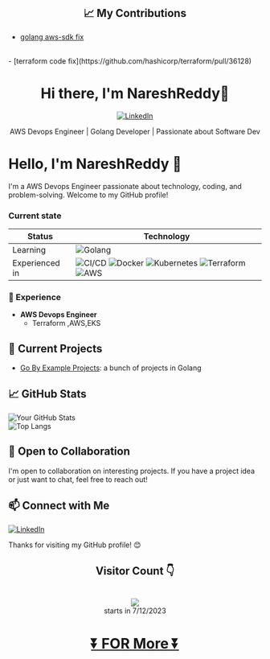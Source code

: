  <h2 align="center"> 📈 My Contributions </h2>
 
  - [golang aws-sdk fix](https://github.com/awsdocs/aws-doc-sdk-examples/pull/5204)
 <br>
  - [terraform code fix](https://github.com/hashicorp/terraform/pull/36128)
 
 <h1 align="center">Hi there, I'm NareshReddy👋</h1>

<p align="center">
  <a href="https://www.linkedin.com/in/reddynn/"><img alt="LinkedIn" src="https://img.shields.io/badge/LinkedIn-NareshReddy-blue?style=flat-square&logo=linkedin"></a>
  
<!--   <a href="https://yourwebsite.com/"><img alt="Website" src="https://img.shields.io/badge/Website-Karthikeyan_A-9cf?style=flat-square"></a> -->
</p>

<p align="center">AWS Devops Engineer | Golang Developer | Passionate about Software Dev</p>


# Hello, I'm NareshReddy 👋

I'm a AWS Devops Engineer passionate about technology, coding, and problem-solving. Welcome to my GitHub profile!
<!---
## 🔧 MY Teck Stack
| Technology | Web Tech Stack | Android Tech Stack |
|------------|----------------|--------------------|
| Front-End  | ![HTML](https://img.shields.io/badge/HTML-%23E34F26.svg?style=for-the-badge&logo=html5&logoColor=white) <br> ![CSS](https://img.shields.io/badge/CSS-%231572B6.svg?style=for-the-badge&logo=css3&logoColor=white)  <br> ![Tailwind CSS](https://img.shields.io/badge/Tailwind%20CSS-%232779e8.svg?style=for-the-badge&logo=tailwind-css&logoColor=white) <br> ![React Js](https://img.shields.io/badge/React%20Js-%2361dbfb.svg?style=for-the-badge&logo=react&logoColor=white)  <br> ![TypeScript](https://img.shields.io/badge/TypeScript-%23007ACC.svg?style=for-the-badge&logo=typescript&logoColor=white) | ![Flutter](https://img.shields.io/badge/Flutter-%2302569B.svg?style=for-the-badge&logo=flutter&logoColor=white) |
| Back -End  | ![Java](https://img.shields.io/badge/Java-%23E76F00.svg?style=for-the-badge&logo=java&logoColor=white) <br> ![Go](https://img.shields.io/badge/Go-%2300ADD8.svg?style=for-the-badge&logo=go&logoColor=white)  | ![Dart](https://img.shields.io/badge/Dart-%230175C2.svg?style=for-the-badge&logo=dart&logoColor=white) |
| Database   | ![PostgreSQL](https://img.shields.io/badge/PostgreSQL-%23336791.svg?style=for-the-badge&logo=postgresql&logoColor=white)  <br> ![MongoDB](https://img.shields.io/badge/MongoDB-%2347A248.svg?style=for-the-badge&logo=mongodb&logoColor=white)  | ![Firebase](https://img.shields.io/badge/Firebase-%23FFCA28.svg?style=for-the-badge&logo=firebase&logoColor=black)  |
| API        | ![REST](https://img.shields.io/badge/REST-%235C5C5C.svg?style=for-the-badge) <br> ![OAuth 2.0](https://img.shields.io/badge/OAuth%202.0-%234A90E2.svg?style=for-the-badge) | ![REST](https://img.shields.io/badge/REST-%235C5C5C.svg?style=for-the-badge) <br> ![OAuth 2.0](https://img.shields.io/badge/OAuth%202.0-%234A90E2.svg?style=for-the-badge)  |
| Cloud      | ![Azure](https://img.shields.io/badge/Azure-%230078D4.svg?style=for-the-badge&logo=microsoft-azure&logoColor=white) | ![Firebase](https://img.shields.io/badge/Firebase-%23FFCA28.svg?style=for-the-badge&logo=firebase&logoColor=black)  |
| Other      | ![Git](https://img.shields.io/badge/Git-%23F05032.svg?style=for-the-badge&logo=git&logoColor=white) <br> ![CI/CD](https://img.shields.io/badge/CI%2FCD-%2343853D.svg?style=for-the-badge) <br> ![Docker](https://img.shields.io/badge/Docker-%232496ED.svg?style=for-the-badge&logo=docker&logoColor=white) | ![Git](https://img.shields.io/badge/Git-%23F05032.svg?style=for-the-badge&logo=git&logoColor=white) <br> ![CI/CD](https://img.shields.io/badge/CI%2FCD-%2343853D.svg?style=for-the-badge) <br> ![Docker](https://img.shields.io/badge/Docker-%232496ED.svg?style=for-the-badge&logo=docker&logoColor=white)  |

| more i learned in free time |  ![Python](https://img.shields.io/badge/Python-%233776AB.svg?style=for-the-badge&logo=python&logoColor=white) ![C](https://img.shields.io/badge/C-%2300599C.svg?style=for-the-badge&logo=c&logoColor=white) ![C++](https://img.shields.io/badge/C%2B%2B-%2300599C.svg?style=for-the-badge&logo=c%2B%2B&logoColor=white)|  
|----|---|
--->
### Current state
| Status | Technology |
|--------|------------|
| Learning | ![Golang](https://img.shields.io/badge/Golang-%230078D4.svg?style=for-the-badge&logo=golang&logoColor=blue) 
| Experienced in | ![CI/CD](https://img.shields.io/badge/CI%2FCD-%2343853D.svg?style=for-the-badge) ![Docker](https://img.shields.io/badge/Docker-%232496ED.svg?style=for-the-badge&logo=docker&logoColor=white) ![Kubernetes](https://img.shields.io/badge/kubernetes-%23326ce5.svg?style=for-the-badge&logo=kubernetes&logoColor=white) ![Terraform](https://img.shields.io/badge/terraform-%235835CC.svg?style=for-the-badge&logo=terraform&logoColor=white) ![AWS](https://img.shields.io/badge/AWS-%23FF9900.svg?style=for-the-badge&logo=amazon-aws&logoColor=white)

<!--   ![PostgreSQL](https://img.shields.io/badge/PostgreSQL-%23336791.svg?style=for-the-badge&logo=postgresql&logoColor=white)  -->

### 💼 Experience

- **AWS Devops Engineer**
  - Terraform ,AWS,EKS


  

## 🌱 Current Projects

- [Go By Example Projects](https://github.com/reddynn/Go-By-Example-Projects): a bunch of projects in Golang



## 📈 GitHub Stats
![Your GitHub Stats](https://github-readme-stats.vercel.app/api?username=reddynn&show_icons=true)
<br>
![Top Langs](https://github-readme-stats.vercel.app/api/top-langs/?username=reddynn&hide=Jupyter%20Notebook&langs_count=9)


<!-- ## 🌟 Featured Repositories
[![Repo 1](https://github-readme-stats.vercel.app/api/pin/?username=reddynn&repo=Repo1&show_owner=true)](Link to Repo 1)
[![Repo 2](https://github-readme-stats.vercel.app/api/pin/?username=YourUsername&repo=Repo2&show_owner=true)](Link to Repo 2)  -->

## 🤝 Open to Collaboration
I'm open to collaboration on interesting projects. If you have a project idea or just want to chat, feel free to reach out!
## 📫 Connect with Me
 [![LinkedIn](https://img.shields.io/badge/linkedin-%230077B5.svg?style=for-the-badge&logo=linkedin&logoColor=white)](https://www.linkedin.com/in/reddynn/)
<!-- - Portfolio Website: [Your Portfolio Website](Portfolio URL) -->



Thanks for visiting my GitHub profile! 😊
<div align="center"> 
 <h2> Visitor Count 👇</h2> <br>
 <img src="https://profile-counter.glitch.me/reddynn/count.svg"> <br>
starts in 7/12/2023
<h1> <a href="https://github.com/reddynn?tab=repositories">⏬ FOR More ⏬</a><h1>
</div>
        
